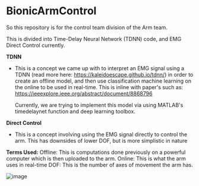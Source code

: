 # BionicArmControl
So this repository is for the control team division of the Arm team. 

This is divided into Time-Delay Neural Network (TDNN) code, and EMG Direct Control currently.

**TDNN**

- 	This is a concept we came up with to interpret an EMG signal using a TDNN (read more here: https://kaleidoescape.github.io/tdnn/) in order to create an offline model, and then use classification machine learning on the online to be used in real-time. This is inline with paper's such as: https://ieeexplore.ieee.org/abstract/document/8868796
	
	Currently, we are trying to implement this model via using MATLAB's timedelaynet function and deep learning toolbox.
	
		
		
**Direct Control**
	
-	This is a concept involving using the EMG signal directly to control the arm. This has downsides of lower DOF, but is more simplistic in nature
	
**Terms Used:**
	Offline: This is computations done previously on a powerful computer which is then uploaded to the arm.
	Online: This is what the arm uses in real-time
	DOF: This is the number of axes of movement the arm has.

	
![image](https://github.com/ToukoNia/BionicArmControl/assets/88745518/e71f6dfb-e3d8-44ee-bbc9-addb334d9f05)
